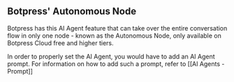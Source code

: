 
## Botpress' Autonomous Node

Botpress has this AI Agent feature that can take over the entire conversation flow in only one node - known as the Autonomous Node, only available on Botpress Cloud free and higher tiers.

In order to properly set the AI Agent, you would have to add an AI Agent prompt. For information on how to add such a prompt, refer to [[AI Agents - Prompt]]
